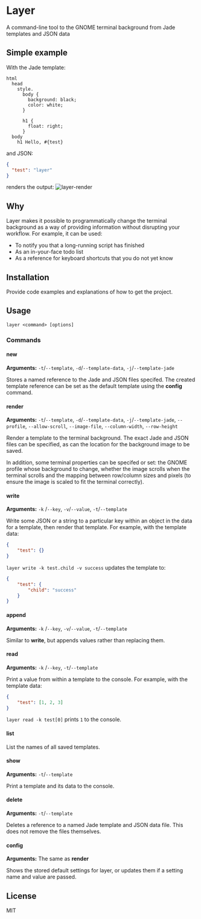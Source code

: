 # Layer

A command-line tool to the GNOME terminal background from Jade templates and JSON data

## Simple example

With the Jade template:
````jade
html
  head
    style.
      body {
        background: black;
        color: white;
      }

      h1 {
        float: right;
      }
  body
    h1 Hello, #{test}
````

and JSON:
````json
{
  "test": "layer"
}
````

renders the output:
![layer-render](https://cloud.githubusercontent.com/assets/2752129/10805169/b7bc23e0-7dc3-11e5-8c7f-89b43b9c743d.png)

## Why
Layer makes it possible to programmatically change the terminal background as a way of providing information without disrupting your workflow. For example, it can be used:
* To notify you that a long-running script has finished
* As an in-your-face todo list
* As a reference for keyboard shortcuts that you do not yet know

## Installation

Provide code examples and explanations of how to get the project.

## Usage
`layer <command> [options]`
### Commands
#### new
**Arguments:** `-t`/`--template`, `-d`/`--template-data`, `-j`/`--template-jade`

Stores a named reference to the Jade and JSON files specifed. The created template reference can be set as the default template using the **config** command.
#### render
**Arguments:** `-t`/`--template`, `-d`/`--template-data`, `-j`/`--template-jade`, `--profile`, `--allow-scroll`, `--image-file`, `--column-width`, `--row-height`

Render a template to the terminal background. The exact Jade and JSON files can be specified, as can the location for the background image to be saved.

In addition, some terminal properties can be specifed or set: the GNOME profile whose background to change, whether the image scrolls when the terminal scrolls and the mapping between row/column sizes and pixels (to ensure the image is scaled to fit the terminal correctly).
#### write
**Arguments:** `-k` /`--key`, `-v`/`--value`, `-t`/`--template`

Write some JSON or a string to a particular key within an object in the data for a template, then render that template. For example, with the template data:
````json
{
    "test": {}
}
````
`layer write -k test.child -v success` updates the template to:
````json
{
    "test": {
        "child": "success"
    }
}
````
#### append
**Arguments:** `-k` /`--key`, `-v`/`--value`, `-t`/`--template`

Similar to **write**, but appends values rather than replacing them.
#### read
**Arguments:** `-k` /`--key`, `-t`/`--template`

Print a value from within a template to the console. For example, with the template data:
````json
{
    "test": [1, 2, 3]
}
````
`layer read -k test[0]` prints `1` to the console.
#### list
List the names of all saved templates.
#### show
**Arguments:** `-t`/`--template`

Print a template and its data to the console.
#### delete
**Arguments:** `-t`/`--template`

Deletes a reference to a named Jade template and JSON data file. This does not remove the files themselves.
#### config
**Arguments:** The same as **render**

Shows the stored default settings for layer, or updates them if a setting name and value are passed.

## License

MIT